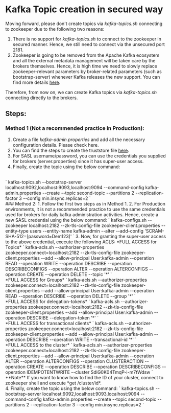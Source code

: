 # Kafka Topic creation in secured way
Moving forward, please don't create topics via *kafka-topics.sh* connecting to zookeeper due to the following two reasons:

1. There is no support for *kafka-topics.sh* to connect to the zookeeper in secured manner. Hence, we still need to connect via the unsecured port 2181.
2. Zookeeper is going to be removed from the Apache Kafka ecosystem and all the external metadata management will be taken care by the brokers themselves. Hence, it is high time we need to slowly replace zookeeper-relevant parameters by broker-related parameters (such as bootstrap-server) whenever Kafka releases the new support. You can find more details [here](https://cwiki.apache.org/confluence/display/KAFKA/KIP-500%3A+Replace+ZooKeeper+with+a+Self-Managed+Metadata+Quorum).

Therefore, from now on, we can create Kafka topics via *kafka-topics.sh* connecting directly to the brokers.

## Steps:
### Method 1 (Not a recommended practice in Production):
1. Create a file *kafka-admin.properties* and add all the necessary configuration details. Please check here.
2. You can find the steps to create the truststore file [here](https://github.com/vinclv/data-engineering-minds-kafka/tree/main/config/ssl).
3. For SASL username/password, you can use the credentials you supplied for brokers (server.properties) since it has super-user access.
4. Finally, create the topic using the below command:
<br />
` 
kafka-topics.sh --bootstrap-server localhost:9092,localhost:9093,localhost:9094 --command-config kafka-admin.properties --create --topic second-topic --partitions 2 --replication-factor 3 --config min.insync.replicas=2
`
<br />
### Method 2:
1. Follow the first two steps as in Method 1.
2. For Production environments, it is not a recommended practice to use the same credentials used for brokers for daily kafka administration activities. Hence, create a new SASL credential using the below command:
`
kafka-configs.sh --zookeeper localhost:2182 --zk-tls-config-file zookeeper-client.properties --entity-type users --entity-name kafka-admin --alter --add-config 'SCRAM-SHA-512=[password=Dem123]'
`
3. Now, for granting the super-user access to the above credential, execute the following ACLS:
*FULL ACCESS for Topics*
`
kafka-acls.sh --authorizer-properties zookeeper.connect=localhost:2182 --zk-tls-config-file zookeeper-client.properties --add --allow-principal User:kafka-admin --operation READ --operation WRITE --operation DESCRIBE --operation DESCRIBECONFIGS --operation ALTER --operation ALTERCONFIGS --operation CREATE --operation DELETE --topic '*'
`
<br />
*FULL ACCESS for Groups*
`
kafka-acls.sh --authorizer-properties zookeeper.connect=localhost:2182 --zk-tls-config-file zookeeper-client.properties --add --allow-principal User:kafka-admin --operation READ --operation DESCRIBE --operation DELETE --group '*'
`
<br />
*FULL ACCESS for delegation-tokens*
`
kafka-acls.sh --authorizer-properties zookeeper.connect=localhost:2182 --zk-tls-config-file zookeeper-client.properties --add --allow-principal User:kafka-admin --operation DESCRIBE --delegation-token '*'
`
<br />
*FULL ACCESS for transactional clients*
`
kafka-acls.sh --authorizer-properties zookeeper.connect=localhost:2182 --zk-tls-config-file zookeeper-client.properties --add --allow-principal User:kafka-admin --operation DESCRIBE --operation WRITE  --transactional-id '*'
`
<br />
*FULL ACCESS to the cluster*
`
kafka-acls.sh --authorizer-properties zookeeper.connect=localhost:2182 --zk-tls-config-file zookeeper-client.properties --add --allow-principal User:kafka-admin --operation ALTER --operation ALTERCONFIGS --operation CLUSTERACTION --operation CREATE --operation DESCRIBE --operation DESCRIBECONFIGS --operation IDEMPOTENTWRITE --cluster SdiG0K04TmqP-i-m7tWdsw
`
<br />
**Note** If you want to know how to find the ID of your cluster, connect to zookeeper shell and execute *get /cluster/id*.<br />
4. Finally, create the topic using the below command:
` 
kafka-topics.sh --bootstrap-server localhost:9092,localhost:9093,localhost:9094 --command-config kafka-admin.properties --create --topic second-topic --partitions 2 --replication-factor 3 --config min.insync.replicas=2
`





